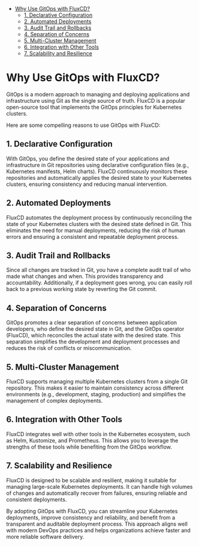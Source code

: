 - [Why Use GitOps with FluxCD?](#why-use-gitops-with-fluxcd)
  - [1. Declarative Configuration](#1-declarative-configuration)
  - [2. Automated Deployments](#2-automated-deployments)
  - [3. Audit Trail and Rollbacks](#3-audit-trail-and-rollbacks)
  - [4. Separation of Concerns](#4-separation-of-concerns)
  - [5. Multi-Cluster Management](#5-multi-cluster-management)
  - [6. Integration with Other Tools](#6-integration-with-other-tools)
  - [7. Scalability and Resilience](#7-scalability-and-resilience)

# Why Use GitOps with FluxCD?

GitOps is a modern approach to managing and deploying applications and infrastructure using Git as the single source of truth. FluxCD is a popular open-source tool that implements the GitOps principles for Kubernetes clusters.

Here are some compelling reasons to use GitOps with FluxCD:

## 1. Declarative Configuration

With GitOps, you define the desired state of your applications and infrastructure in Git repositories using declarative configuration files (e.g., Kubernetes manifests, Helm charts). FluxCD continuously monitors these repositories and automatically applies the desired state to your Kubernetes clusters, ensuring consistency and reducing manual intervention.

## 2. Automated Deployments

FluxCD automates the deployment process by continuously reconciling the state of your Kubernetes clusters with the desired state defined in Git. This eliminates the need for manual deployments, reducing the risk of human errors and ensuring a consistent and repeatable deployment process.

## 3. Audit Trail and Rollbacks

Since all changes are tracked in Git, you have a complete audit trail of who made what changes and when. This provides transparency and accountability. Additionally, if a deployment goes wrong, you can easily roll back to a previous working state by reverting the Git commit.

## 4. Separation of Concerns

GitOps promotes a clear separation of concerns between application developers, who define the desired state in Git, and the GitOps operator (FluxCD), which reconciles the actual state with the desired state. This separation simplifies the development and deployment processes and reduces the risk of conflicts or miscommunication.

## 5. Multi-Cluster Management

FluxCD supports managing multiple Kubernetes clusters from a single Git repository. This makes it easier to maintain consistency across different environments (e.g., development, staging, production) and simplifies the management of complex deployments.

## 6. Integration with Other Tools

FluxCD integrates well with other tools in the Kubernetes ecosystem, such as Helm, Kustomize, and Prometheus. This allows you to leverage the strengths of these tools while benefiting from the GitOps workflow.

## 7. Scalability and Resilience

FluxCD is designed to be scalable and resilient, making it suitable for managing large-scale Kubernetes deployments. It can handle high volumes of changes and automatically recover from failures, ensuring reliable and consistent deployments.

By adopting GitOps with FluxCD, you can streamline your Kubernetes deployments, improve consistency and reliability, and benefit from a transparent and auditable deployment process. This approach aligns well with modern DevOps practices and helps organizations achieve faster and more reliable software delivery.
